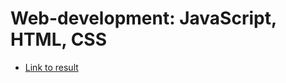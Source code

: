 # Web-development: JavaScript, HTML, CSS

- [Link to result](https://zahoruiko.github.io/HW_FE_221219-JavaScript/)

